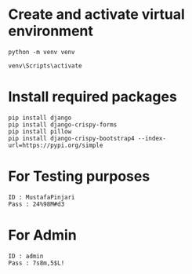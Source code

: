 # Create and activate virtual environment
```
python -m venv venv
```

```
venv\Scripts\activate
```
# Install required packages
```
pip install django
pip install django-crispy-forms
pip install pillow
pip install django-crispy-bootstrap4 --index-url=https://pypi.org/simple
```
# For Testing purposes
```
ID : MustafaPinjari
Pass : 24%98M#d3
```

# For Admin
```
ID : admin
Pass : 7s8m,5$L!
```